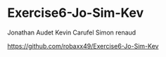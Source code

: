 # Exercise6-Jo-Sim-Kev

Jonathan Audet
Kevin Carufel
Simon renaud

https://github.com/robaxx49/Exercise6-Jo-Sim-Kev